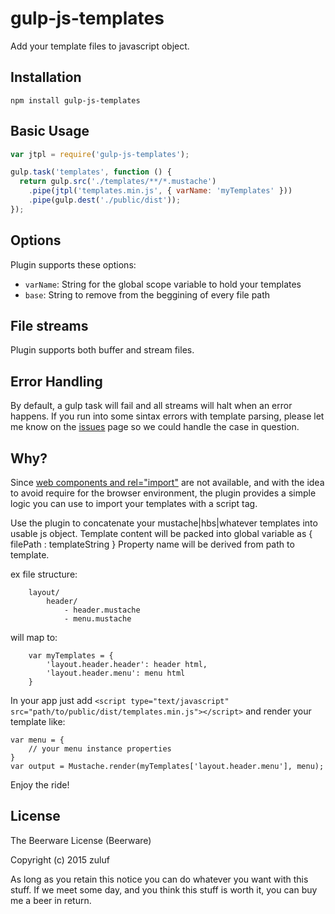 gulp-js-templates
=========

Add your template files to javascript object.


## Installation

```
npm install gulp-js-templates
```

## Basic Usage

```js
var jtpl = require('gulp-js-templates');

gulp.task('templates', function () {
  return gulp.src('./templates/**/*.mustache')
    .pipe(jtpl('templates.min.js', { varName: 'myTemplates' }))
    .pipe(gulp.dest('./public/dist'));
});
```
## Options

Plugin supports these options:
- `varName`: String for the global scope variable to hold your templates
- `base`: String to remove from the beggining of every file path

## File streams

Plugin supports both buffer and stream files.

## Error Handling

By default, a gulp task will fail and all streams will halt when an error happens.
If you run into some sintax errors with template parsing, please let me know on the [issues](https://github.com/zuluf/gulp-js-templates/issues) page so we could handle the case in question.

## Why?

Since [web components and rel="import"](https://developer.mozilla.org/en-US/docs/Web/Web_Components/HTML_Imports) are not available, and with the idea to avoid require for the browser environment,
the plugin provides a simple logic you can use to import your templates with a script tag.

Use the plugin to concatenate your mustache|hbs|whatever templates into usable js object.
Template content will be packed into global variable as { filePath : templateString }
Property name will be derived from path to template.

ex file structure:
```
	layout/
		header/
			- header.mustache
			- menu.mustache
```
will map to:
```
	var myTemplates = {
		'layout.header.header': header html,
		'layout.header.menu': menu html
	}
```
In your app just add `<script type="text/javascript" src="path/to/public/dist/templates.min.js"></script>` and render your template like:
```
var menu = {
    // your menu instance properties
}
var output = Mustache.render(myTemplates['layout.header.menu'], menu);
```
Enjoy the ride!

## License

The Beerware License (Beerware)

Copyright (c) 2015 zuluf

As long as you retain this notice you can do whatever you want with this stuff.
If we meet some day, and you think this stuff is worth it, you can buy me a beer in return.